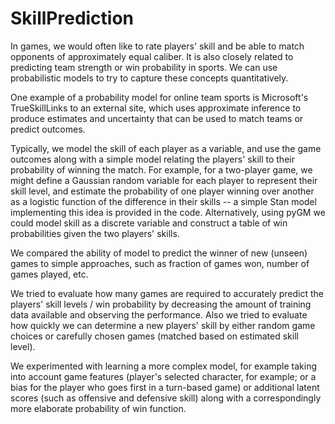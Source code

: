 # SkillPrediction

In games, we would often like to rate players' skill and be able to match opponents of approximately equal caliber. It is also closely related to predicting team strength or win probability in sports. We can use probabilistic models to try to capture these concepts quantitatively.

One example of a probability model for online team sports is Microsoft's TrueSkillLinks to an external site, which uses approximate inference to produce estimates and uncertainty that can be used to match teams or predict outcomes.

Typically, we model the skill of each player as a variable, and use the game outcomes along with a simple model relating the players' skill to their probability of winning the match.  For example, for a two-player game, we might define a Gaussian random variable for each player to represent their skill level, and estimate the probability of one player winning over another as a logistic function of the difference in their skills -- a simple Stan model implementing this idea is provided in the code. Alternatively, using pyGM we could model skill as a discrete variable and construct a table of win probabilities given the two players' skills.

We compared the ability of model to predict the winner of new (unseen) games to simple approaches, such as fraction of games won, number of games played, etc.

We tried to evaluate how many games are required to accurately predict the players' skill levels / win probability by decreasing the amount of training data available and observing the performance. Also we tried to evaluate how quickly we can determine a new players' skill by either random game choices or carefully chosen games (matched based on estimated skill level).

We experimented with learning a more complex model, for example taking into account game features (player's selected character, for example; or a bias for the player who goes first in a turn-based game) or additional latent scores (such as offensive and defensive skill) along with a correspondingly more elaborate probability of win function.
